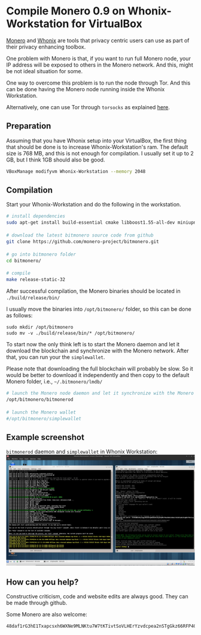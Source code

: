 # Compile Monero 0.9 on Whonix-Workstation for VirtualBox
[Monero](https://getmonero.org/) and [Whonix](https://www.whonix.org/) are tools
that privacy centric users can use as part of their privacy enhancing toolbox.

One problem with Monero is that, if you want to run full Monero node, your
IP address will be exposed to others in the Monero network. And this, might be not
ideal situation for some.

One way to overcome this problem is to run the node through Tor. And this can be done having the Monero node running inside the Whonix Workstation.

Alternatively, one can use Tor through `torsocks` as explained [here](https://github.com/monero-project/bitmonero#using-tor).

## Preparation
 Assuming that you have Whonix setup into your VirtualBox, the first thing that
 should be done is to increase Whonix-Workstation's ram. The default size
 is 768 MB, and this is not enough for compilation. I usually set it up to 2 GB, but I think 1GB should also be good.

 ```bash
 VBoxManage modifyvm Whonix-Workstation --memory 2048
 ```

## Compilation
Start your Whonix-Workstation and do the following in the workstation.

```bash
# install dependencies
sudo apt-get install build-essential cmake libboost1.55-all-dev miniupnpc  libunbound-dev graphviz doxygen liblmdb-dev libssl-dev pkg-config

# download the latest bitmonero source code from github
git clone https://github.com/monero-project/bitmonero.git

# go into bitmonero folder
cd bitmonero/

# compile
make release-static-32
```

After successful compilation, the Monero binaries should be located in `./build/release/bin/`

I usually move the binaries into `/opt/bitmonero/` folder, so this can be done
as follows:
```
sudo mkdir /opt/bitmonero
sudo mv -v ./build/release/bin/* /opt/bitmonero/
```

To start now the only think left is to start the Monero daemon and let it
download the blockchain and synchronize with the Monero network. After that,
you can run your the `simplewallet`.

Please note that downloading the full blockchain will probably be slow. So it would be better to download it independently
and then copy to the default Monero folder, i.e., `~/.bitmonero/lmdb/`

```bash
# launch the Monero node daemon and let it synchronize with the Monero network
/opt/bitmonero/bitmonerod

# launch the Monero wallet
#/opt/bitmonero/simplewallet
```

## Example screenshot
`bitmonerod` daemon and `simplewallet` in Whonix Workstation:
![Before](https://raw.githubusercontent.com/moneroexamples/compile-monero-whonix/master/img/whonix_monero.jpg)

## How can you help?

Constructive criticism, code and website edits are always good. They can be made through github.

Some Monero are also welcome:
```
48daf1rG3hE1Txapcsxh6WXNe9MLNKtu7W7tKTivtSoVLHErYzvdcpea2nSTgGkz66RFP4GKVAsTV14v6G3oddBTHfxP6tU
```    
